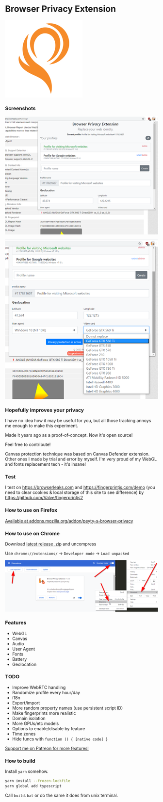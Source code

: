 # Browser Privacy Extension

![Great new logo](fire.png?raw=true)

### Screenshots

![Profiles](profiles.png?raw=true)

![Features](features.png?raw=true)

### Hopefully improves your privacy

I have no idea how it may be useful for you,
but all those tracking annoys me enough to make this experiment.

Made it years ago as a proof-of-concept. Now it's open source!

Feel free to contribute!

Canvas protection technique was based on Canvas Defender extension. Other ones
I made by trial and error by myself.
I'm very proud of my WebGL and fonts replacement tech - it's insane!

### Test

I test on https://browserleaks.com
and https://fingerprintjs.com/demo
(you need to clear cookies & local storage of this site to see difference)
by https://github.com/Valve/fingerprintjs2

### How to use on Firefox

[Available at addons.mozilla.org/addon/peyty-s-browser-privacy](https://addons.mozilla.org/addon/peyty-s-browser-privacy/)

### How to use on Chrome

Download
[latest release .zip](https://github.com/PeyTy/peytys-browser-privacy-extension/releases)
and uncompress

Use `chrome://extensions/` -> `Developer mode` -> `Load unpacked`

![How to devmode](devmode.png?raw=true)

### Features

- WebGL
- Canvas
- Audio
- User Agent
- Fonts
- Battery
- Geolocation

### TODO

- Improve WebRTC handling
- Randomize profile every hour/day
- i18n
- Export/import
- More random property names (use persistent script ID)
- Make fingerprints more realistic
- Domain isolation
- More GPUs/etc models
- Options to enable/disable by feature
- Time zones
- Hide funcs with `function () { [native code] }`

[Support me on Patreon for more features!](https://www.patreon.com/PeyTy)

### How to build

Install `yarn` somehow.

```sh
yarn install --frozen-lockfile
yarn global add typescript
```

Call `build.bat` or do the same it does from unix terminal.
